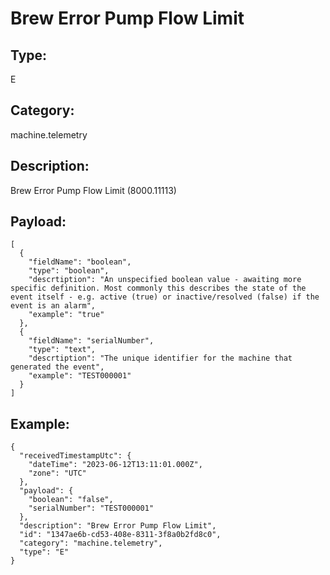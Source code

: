 # Brew Error Pump Flow Limit

## Type:

E

## Category:

machine.telemetry

## Description: 

Brew Error Pump Flow Limit (8000.11113)

## Payload:

```
[
  {
    "fieldName": "boolean",
    "type": "boolean",
    "descrtiption": "An unspecified boolean value - awaiting more specific definition. Most commonly this describes the state of the event itself - e.g. active (true) or inactive/resolved (false) if the event is an alarm",
    "example": "true"
  },
  {
    "fieldName": "serialNumber",
    "type": "text",
    "descrtiption": "The unique identifier for the machine that generated the event",
    "example": "TEST000001"
  }
]
```

## Example:

```
{
  "receivedTimestampUtc": {
    "dateTime": "2023-06-12T13:11:01.000Z",
    "zone": "UTC"
  },
  "payload": {
    "boolean": "false",
    "serialNumber": "TEST000001"
  },
  "description": "Brew Error Pump Flow Limit",
  "id": "1347ae6b-cd53-408e-8311-3f8a0b2fd8c0",
  "category": "machine.telemetry",
  "type": "E"
}
```
